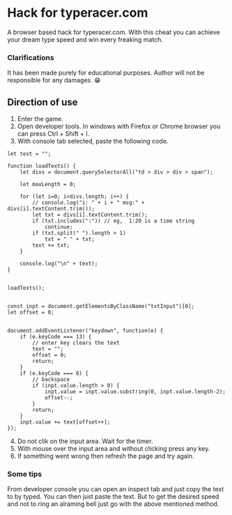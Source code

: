 # Hack for typeracer.com
A browser based hack for typeracer.com. With this cheat you can achieve your dream type speed and win every freaking match. 

### Clarifications
It has been made purely for educational purposes. Author will not be responsible for any damages. 😁


## Direction of use

1. Enter the game.
2. Open developer tools. In windows with Firefox or Chrome browser you can press Ctrl + Shift + I.
3. With console tab selected, paste the following code.

```
let text = "";

function loadTexts() {
    let divs = document.querySelectorAll("td > div > div > span");

    let maxLength = 0;

    for (let i=0; i<divs.length; i++) {
        // console.log("i: " + i + " msg:" + divs[i].textContent.trim());
        let txt = divs[i].textContent.trim();
        if (txt.includes(":")) // eg,  1:20 is a time string
            continue;
        if (txt.split(" ").length > 1)
            txt = " " + txt;
        text += txt;
    }

    console.log("\n" + text);
}


loadTexts();


const inpt = document.getElementsByClassName("txtInput")[0];
let offset = 0;


document.addEventListener("keydown", function(e) {
    if (e.keyCode === 13) {
        // enter key clears the text
        text = "";
        offset = 0;
        return;
    }
    if (e.keyCode === 8) {
        // backspace
        if (inpt.value.length > 0) {
            inpt.value = inpt.value.substring(0, inpt.value.length-2);
            offset--;
        }
        return;
    }
    inpt.value += text[offset++];
});
```
4. Do not clik on the input area. Wait for the timer.
5. With mouse over the input area and without clicking press any key.
6. If something went wrong then refresh the page and try again.


### Some tips
From developer console you can open an inspect tab and just copy the text to by typed. You can then just paste the text. But to get the desired speed and not to ring an alraming bell just go with the above mentioned method.
